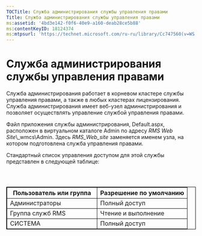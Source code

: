 ```yaml
---
TOCTitle: Служба администрирования службы управления правами
Title: Служба администрирования службы управления правами
ms:assetid: '4bd3e142-f0f6-40e9-a160-deab28ce5b88'
ms:contentKeyID: 18124374
ms:mtpsurl: 'https://technet.microsoft.com/ru-ru/library/Cc747560(v=WS.10)'
---
```


Служба администрирования службы управления правами
==================================================

Служба администрирования работает в корневом кластере службы управления правами, а также в любых кластерах лицензирования. Служба администрирования имеет веб-узел администрирования и позволяет осуществлять управление службой управления правами.

Файл приложения службы администрирования, Default.aspx, расположен в виртуальном каталоге Admin по адресу *RMS Web Site*\\\_wmcs\\Admin. Здесь *RMS\_Web\_site* заменяется именем узла, на котором подготовлена служба управления правами.

Стандартный список управления доступом для этой службы представлен в следующей таблице:

###  

 
<table style="border:1px solid black;">
<colgroup>
<col width="50%" />
<col width="50%" />
</colgroup>
<thead>
<tr class="header">
<th style="border:1px solid black;" >Пользователь или группа</th>
<th style="border:1px solid black;" >Разрешение по умолчанию</th>
</tr>
</thead>
<tbody>
<tr class="odd">
<td style="border:1px solid black;">Администраторы</td>
<td style="border:1px solid black;">Полный доступ</td>
</tr>
<tr class="even">
<td style="border:1px solid black;">Группа служб RMS</td>
<td style="border:1px solid black;">Чтение и выполнение</td>
</tr>
<tr class="odd">
<td style="border:1px solid black;">СИСТЕМА</td>
<td style="border:1px solid black;">Полный доступ</td>
</tr>
</tbody>
</table>
